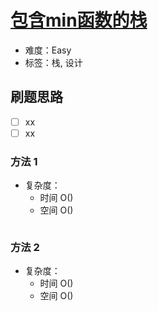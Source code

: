 # [包含min函数的栈](https://leetcode-cn.com/problems/bao-han-minhan-shu-de-zhan-lcof/)

- 难度：Easy
- 标签：栈, 设计

## 刷题思路

- [ ] xx
- [ ] xx

### 方法 1

- 复杂度：
    - 时间 O()
    - 空间 O()

``` js

```

### 方法 2

- 复杂度：
    - 时间 O()
    - 空间 O()

``` js

```
